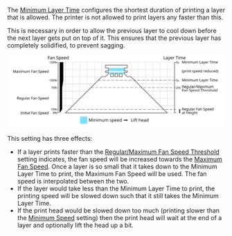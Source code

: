 The [Minimum Layer Time](cool_min_layer_time) configures the shortest duration of printing a layer that is allowed. The printer is not allowed to print layers any faster than this.

This is necessary in order to allow the previous layer to cool down before the next layer gets put on top of it. This ensures that the previous layer has completely solidified, to prevent sagging.

![Which fan speed is used where](images/cool_fan_speed.svg)

This setting has three effects:
* If a layer prints faster than the [Regular/Maximum Fan Speed Threshold](cool_min_layer_time_fan_speed_max) setting indicates, the fan speed will be increased towards the [Maximum Fan Speed](cool_fan_speed_max). Once a layer is so small that it takes down to the Minimum Layer Time to print, the Maximum Fan Speed will be used. The fan speed is interpolated between the two.
* If the layer would take less than the Minimum Layer Time to print, the printing speed will be slowed down such that it still takes the Minimum Layer Time.
* If the print head would be slowed down too much (printing slower than the [Minimum Speed](cool_min_speed) setting) then the print head will wait at the end of a layer and optionally lift the head up a bit.